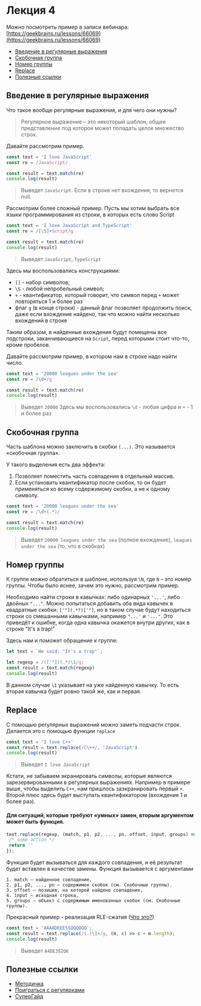 # Лекция 4

Можно посмотреть пример в записи вебинара: [https://geekbrains.ru/lessons/66069](https://geekbrains.ru/lessons/66069)

- [Введение в регулярные выражения](https://github.com/Geekbrains-Frontend-Level-2/lectures/blob/master/lecture4.md#введение-в-регулярные-выражения)
- [Скобочная группа](https://github.com/Geekbrains-Frontend-Level-2/lectures/blob/master/lecture4.md#скобочная-группа)
- [Номер группы](https://github.com/Geekbrains-Frontend-Level-2/lectures/blob/master/lecture4.md#номер-группы)
- [Replace](https://github.com/Geekbrains-Frontend-Level-2/lectures/blob/master/lecture4.md#replace)
- [Полезные ссылки](https://github.com/Geekbrains-Frontend-Level-2/lectures/blob/master/lecture4.md#полезные-ссылки)

## Введение в регулярные выражения
Что такое вообще регулярные выражения, и для чего они нужны?

> Регулярное выражение – это некоторый шаблон, общее представление под которое может попадать целое множество строк.

Давайте рассмотрим пример.
```JavaScript
const text = 'I love JavaScript'
const re = /JavaScript/

const result = text.match(re)
console.log(result)
```
>Выведет ``JavaScript``. Если в строке нет вхождения, то вернется null.

Рассмотрим более сложный пример. Пусть мы хотим выбрать все языки программирования из строки, в которых есть слово Script
```JavaScript
const text = 'I love JavaScript and TypeScript'
const re = /[\S]+Script/g

const result = text.match(re)
console.log(result)
```
>Выведет ``JavaScript``, ``TypeScript``

Здесь мы воспользовались конструкциями:
 - ``[]`` - набор символов;
 - ``\S`` - любой непробельный символ;
 - ``+`` - квантификатор, который говорит, что символ перед ``+`` может повторяться 1 и более раз
 - флаг ``g`` (в конце строки) - данный флаг позволяет продолжить поиск, даже если вхождение найдено, так что можно найти несколько вхождений в строке

Таким образом, в найденные вхождения будут помещены все подстроки, заканчивающиеся на ``Script``, перед которыми стоит что-то, кроме пробелов.

Давайте рассмотрим пример, в котором нам в строке надо найти число.
```JavaScript
const text = '20000 leagues under the sea'
const re = /\d+/g

const result = text.match(re)
console.log(result)
```
> Выведет ``20000``
Здесь мы воспользовались ``\d`` - любая цифра и ``+`` - 1 и более раз

## Скобочная группа
Часть шаблона можно заключить в скобки ``(...)``. Это называется «скобочная группа».

У такого выделения есть два эффекта:
1. Позволяет поместить часть совпадения в отдельный массив.
2. Если установить квантификатор после скобок, то он будет применяться ко всему содержимому скобки, а не к одному символу.

```JavaScript
const text = '20000 leagues under the sea'
const re = /\d+(.*)/

const result = text.match(re)
console.log(result)
```
> Выведет ``20000 leagues under the sea`` (полное вхождение), ``leagues under the sea`` (то, что в скобках)

## Номер группы
К группе можно обратиться в шаблоне, используя ``\N``, где ``N`` – это номер группы. 
Чтобы было яснее, зачем это нужно, рассмотрим пример.

Необходимо найти строки в кавычках: либо одинарных ``'...'``, либо двойных ``"..."``. 
Можно попытаться добавить оба вида кавычек в квадратные скобки: ``['"](.*?)['"]``, но в таком случае будут находиться строки со смешанными кавычками, например ``"...'`` и ``'..."``. 
Это приведёт к ошибке, когда одна кавычка окажется внутри других, как в строке "It's a trap!"

Здесь нам и поможет обращение к группе:
```JavaScript
let text = `He said: "It's a trap"`;

let regexp = /(['"])(.*)\1/g;
const result = text.match(regexp)
console.log(result)
```
В данном случае ``\1`` указывает на уже найденную кавычку. То есть вторая кавычка будет ровно такой же, как и первая.

## Replace
С помощью регулярных выражений можно заметь подчасти строк. Делается это с помощью функции ``replace``

```JavaScript
const text = 'I love C++'
const result = text.replace(/C\++/, 'JavaScript')
console.log(result)
```
> Выведет ``I love JavaScript``

Кстати, не забываем экранировать символы, которые являются зарезервированными в регулярных выражениях. 
Например в примере выше, чтобы выделить ``C++``, нам пришлось заэкранировать первый ``+``.
Второй плюс здесь будет выступать квантификатором (вхождение 1 и более раз).

#### Для ситуаций, которые требуют «умных» замен, вторым аргументом может быть функция.
```JavaScript
text.replace(regexp, (match, p1, p2, ..., pn, offset, input, groups) => {
 /* some action */
 return ''
});
```
Функция будет вызываться для каждого совпадения, и её результат будет вставлен в качестве замены. 
Функция вызывается с аргументами 
```
1. match – найденное совпадение,
2. p1, p2, ..., pn – содержимое скобок (см. Скобочные группы).
3. offset – позиция, на которой найдено совпадение,
4. input – исходная строка,
5. groups – объект с содержимым именованных скобок (см. Скобочные группы).
```

Прекрасный пример - реализация RLE-сжатия ([Что это?](https://www.kv.by/archive/index2009421104.htm))
```JavaScript
const text = 'AAAADEEESSQQQQQQ';
const result = text.replace(/(.)\1+/g, (m, c) => c + m.length);
console.log(result)
```
> Выведет ``A4DE3S2Q6``

## Полезные ссылки
- [Методичка](https://docs.google.com/document/d/1iBoHMzsNTcndk5MAM0gPTZwebszeUDEVrTpWNz1bf98)
- [Поиграться с регулярками](https://regex101.com/)
- [СуперГайд](https://learn.javascript.ru/regular-expressions)
